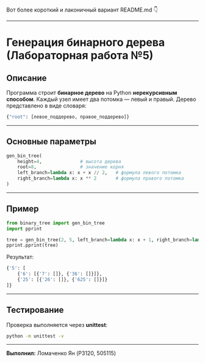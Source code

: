 Вот более короткий и лаконичный вариант README.md 👇

---

# Генерация бинарного дерева (Лабораторная работа №5)

## Описание

Программа строит **бинарное дерево** на Python **нерекурсивным способом**.
Каждый узел имеет два потомка — левый и правый.
Дерево представлено в виде словаря:

```python
{"root": [левое_поддерево, правое_поддерево]}
```

---

## Основные параметры

```python
gen_bin_tree(
    height=4,              # высота дерева
    root=8,                # значение корня
    left_branch=lambda x: x + x // 2,   # формула левого потомка
    right_branch=lambda x: x ** 2       # формула правого потомка
)
```

---

## Пример

```python
from binary_tree import gen_bin_tree
import pprint

tree = gen_bin_tree(2, 5, left_branch=lambda x: x + 1, right_branch=lambda x: x ** 2)
pprint.pprint(tree)
```

Результат:

```python
{'5': [
    {'6': [{'7': []}, {'36': []}]},
    {'25': [{'26': []}, {'625': []}]}
]}
```

---

## Тестирование

Проверка выполняется через **unittest**:

```bash
python -m unittest -v
```

---

**Выполнил:** Ломаченко Ян (P3120, 505115)

